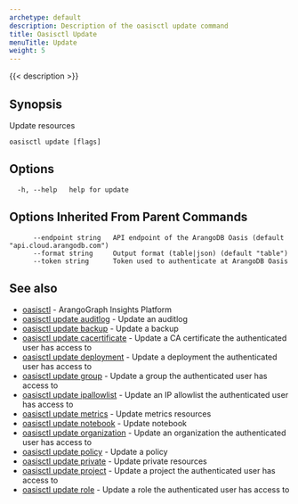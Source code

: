 ```yaml
---
archetype: default
description: Description of the oasisctl update command
title: Oasisctl Update
menuTitle: Update
weight: 5
---
```

{{< description >}}
## Synopsis
Update resources

```
oasisctl update [flags]
```

## Options
```
  -h, --help   help for update
```

## Options Inherited From Parent Commands
```
      --endpoint string   API endpoint of the ArangoDB Oasis (default "api.cloud.arangodb.com")
      --format string     Output format (table|json) (default "table")
      --token string      Token used to authenticate at ArangoDB Oasis
```

## See also
* [oasisctl](../options.md)	 - ArangoGraph Insights Platform
* [oasisctl update auditlog](update-auditlog.md)	 - Update an auditlog
* [oasisctl update backup](update-backup.md)	 - Update a backup
* [oasisctl update cacertificate](update-cacertificate.md)	 - Update a CA certificate the authenticated user has access to
* [oasisctl update deployment](update-deployment.md)	 - Update a deployment the authenticated user has access to
* [oasisctl update group](update-group.md)	 - Update a group the authenticated user has access to
* [oasisctl update ipallowlist](update-ipallowlist.md)	 - Update an IP allowlist the authenticated user has access to
* [oasisctl update metrics](update-metrics.md)	 - Update metrics resources
* [oasisctl update notebook](update-notebook.md)	 - Update notebook
* [oasisctl update organization](update-organization.md)	 - Update an organization the authenticated user has access to
* [oasisctl update policy](update-policy.md)	 - Update a policy
* [oasisctl update private](update-private.md)	 - Update private resources
* [oasisctl update project](update-project.md)	 - Update a project the authenticated user has access to
* [oasisctl update role](update-role.md)	 - Update a role the authenticated user has access to

